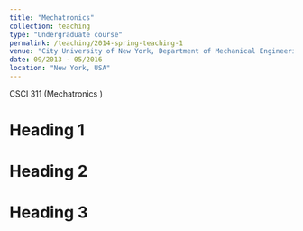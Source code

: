 ```yaml
---
title: "Mechatronics"
collection: teaching
type: "Undergraduate course"
permalink: /teaching/2014-spring-teaching-1
venue: "City University of New York, Department of Mechanical Engineering"
date: 09/2013 - 05/2016
location: "New York, USA"
---
```



CSCI 311 (Mechatronics )

Heading 1
======

Heading 2
======

Heading 3
======
